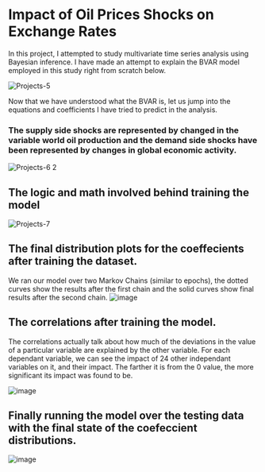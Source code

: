 # Impact of Oil Prices Shocks on Exchange Rates

In this project, I attempted to study multivariate time series analysis using Bayesian inference. 
I have made an attempt to explain the BVAR model employed in this study right from scratch below.

![Projects-5](https://github.com/lahiripratik/Imact-of-Oil-Prices-Shocks-on-Exchange-Rates/assets/84749230/ed29bfd9-0ffa-4f49-a2fc-d3385c2b2a2f)

Now that we have understood what the BVAR is, let us jump into the equations and coefficients I have tried to predict in the analysis.
### The supply side shocks are represented by changed in the variable world oil production and the demand side shocks have been represented by changes in global economic activity.

![Projects-6 2](https://github.com/lahiripratik/Imact-of-Oil-Prices-Shocks-on-Exchange-Rates/assets/84749230/dae32959-447f-4571-b36a-d7b4bbfb3e64)

## The logic and math involved behind training the model

![Projects-7](https://github.com/lahiripratik/Imact-of-Oil-Prices-Shocks-on-Exchange-Rates/assets/84749230/70f3936a-70b0-4ae7-b24a-f14d7f5b9c39)

## The final distribution plots for the coeffecients after training the dataset.
We ran our model over two Markov Chains (similar to epochs), the dotted curves show the results after the first chain and the solid curves show final results after the second chain.
![image](https://github.com/lahiripratik/Imact-of-Oil-Prices-Shocks-on-Exchange-Rates/assets/84749230/c23f2bfc-10d7-472f-bf30-46cd63f58810)

## The correlations after training the model. 
The correlations actually talk about how much of the deviations in the value of a particular variable are explained by the other variable. For each dependant variable, we can see the impact of 24 other independant variables on it, and their impact. The farther it is from the 0 value, the more significant its impact was found to be.

![image](https://github.com/lahiripratik/Imact-of-Oil-Prices-Shocks-on-Exchange-Rates/assets/84749230/5a6abc92-56f2-457c-827d-aca4e522c08a)

## Finally running the model over the testing data with the final state of the coefeccient distributions.

![image](https://github.com/lahiripratik/Imact-of-Oil-Prices-Shocks-on-Exchange-Rates/assets/84749230/3a171758-b5b5-478b-9a68-0ef772a1ddcd)

